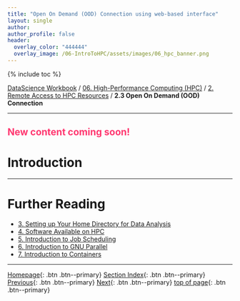 ```yaml
---
title: "Open On Demand (OOD) Connection using web-based interface"
layout: single
author:
author_profile: false
header:
  overlay_color: "444444"
  overlay_image: /06-IntroToHPC/assets/images/06_hpc_banner.png
---
```


{% include toc %}

[DataScience Workbook](https://datascience.101workbook.org/) / [06. High-Performance Computing (HPC)](../00-IntroToHPC-LandingPage.md) / [2. Remote Access to HPC Resources](01-remote-data-access.md) / **2.3 Open On Demand (OOD) Connection**

---


## <span style="color: #ff3870;">New content coming soon!</span>

# Introduction





___
# Further Reading
* [3. Setting up Your Home Directory for Data Analysis](../03-HOME-DIRECTORY/00-setting-up-home-directory)
* [4. Software Available on HPC](../04-SOFTWARE/01-software-available-on-HPC)
* [5. Introduction to Job Scheduling](../05-JOB-QUEUE/00-introduction-to-job-scheduling)
* [6. Introduction to GNU Parallel](../06-PARALLEL/01-introduction-to-gnu-parallel)
* [7. Introduction to Containers](../07-CONTAINERS/00-introduction-to-containers)

___

[Homepage](../../index.md){: .btn  .btn--primary}
[Section Index](../00-DataParsing-LandingPage){: .btn  .btn--primary}
[Previous](03A-ssh-shortcuts){: .btn  .btn--primary}
[Next](../03-HOME-DIRECTORY/00-setting-up-home-directory){: .btn  .btn--primary}
[top of page](#introduction){: .btn  .btn--primary}
